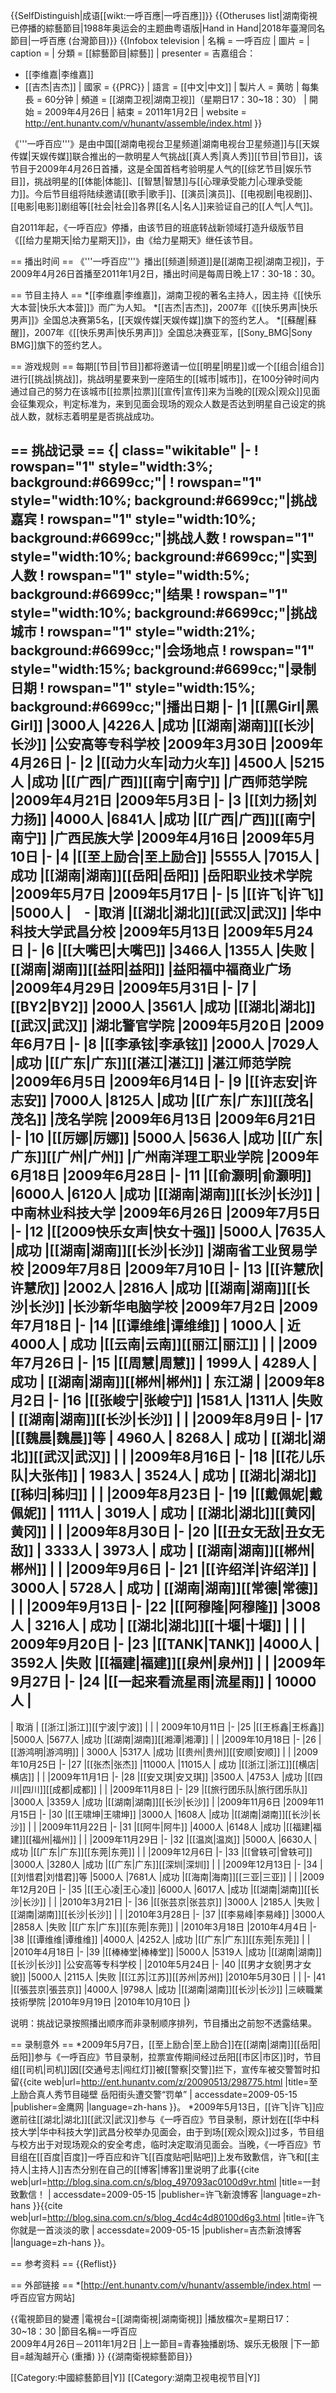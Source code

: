 {{SelfDistinguish|成语[[wikt:一呼百應|一呼百應]]}}
{{Otheruses list|湖南衛視已停播的綜藝節目|1988年奥运会的主题曲粤语版|Hand in Hand|2018年臺灣同名節目|一呼百應 (台灣節目)}}
{{Infobox television
| 名稱 = 一呼百应
| 圖片 = 
| caption = 
| 分類 = [[綜藝節目|綜藝]]
| presenter = 吉嘉组合：
* [[李维嘉|李维嘉]]
* [[吉杰|吉杰]]
| 國家 = {{PRC}}
| 語言 = [[中文|中文]]
| 製片人 = 黄昉
| 每集長 = 60分钟
| 頻道 = [[湖南卫视|湖南卫视]]（星期日17：30~18：30）
| 開始 = 2009年4月26日
| 結束 = 2011年1月2日
| website = http://ent.hunantv.com/v/hunantv/assemble/index.html
}}

《'''一呼百应'''》是由中国[[湖南电视台卫星频道|湖南电视台卫星频道]]与[[天娱传媒|天娱传媒]]联合推出的一款明星人气挑战[[真人秀|真人秀]][[节目|节目]]，该节目于2009年4月26日首播，这是全国首档考验明星人气的[[综艺节目|娱乐节目]]，挑战明星的[[体能|体能]]、[[智慧|智慧]]与[[心理承受能力|心理承受能力]]。今后节目组将陆续邀请[[歌手|歌手]]、[[演员|演员]]、[[电视剧|电视剧]]、[[电影|电影]]剧组等[[社会|社会]]各界[[名人|名人]]来验证自己的[[人气|人气]]。

自2011年起，《一呼百应》停播，由该节目的班底转战新领域打造升级版节目《[[给力星期天|给力星期天]]》，由《给力星期天》继任该节目。

== 播出时间 ==
《'''一呼百应'''》播出[[频道|频道]]是[[湖南卫视|湖南卫视]]，于2009年4月26日首播至2011年1月2日，播出时间是每周日晚上17：30-18：30。

== 节目主持人 ==
*[[李维嘉|李维嘉]]，湖南卫视的著名主持人，因主持《[[快乐大本营|快乐大本营]]》而广为人知。
*[[吉杰|吉杰]]，2007年《[[快乐男声|快乐男声]]》全国总决赛第5名，[[天娱传媒|天娱传媒]]旗下的签约艺人。
*[[蘇醒|蘇醒]]，2007年《[[快乐男声|快乐男声]]》全国总决赛亚军，[[Sony_BMG|Sony BMG]]旗下的签约艺人。

== 游戏规则 ==
每期[[节目|节目]]都将邀请一位[[明星|明星]]或一个[[组合|组合]]进行[[挑战|挑战]]，挑战明星要来到一座陌生的[[城市|城市]]，在100分钟时间内通过自己的努力在该城市[[拉票|拉票]][[宣传|宣传]]来为当晚的[[观众|观众]]见面会征集观众，判定标准为，来到见面会现场的观众人数是否达到明星自己设定的挑战人数，就标志着明星是否挑战成功。

== 挑战记录 ==
{| class="wikitable"
|-
! rowspan="1" style="width:3%; background:#6699cc;"|
! rowspan="1" style="width:10%; background:#6699cc;"|挑战嘉宾
! rowspan="1" style="width:10%; background:#6699cc;"|挑战人数
! rowspan="1" style="width:10%; background:#6699cc;"|实到人数
! rowspan="1" style="width:5%; background:#6699cc;"|结果
! rowspan="1" style="width:10%; background:#6699cc;"|挑战城市
! rowspan="1" style="width:21%; background:#6699cc;"|会场地点
! rowspan="1" style="width:15%; background:#6699cc;"|录制日期
! rowspan="1" style="width:15%; background:#6699cc;"|播出日期
|-
|1
|[[黑Girl|黑Girl]]
|3000人
|4226人
|成功
|[[湖南|湖南]][[长沙|长沙]]
|公安高等专科学校
|2009年3月30日
|2009年4月26日
|-
|2
|[[动力火车|动力火车]]
|4500人
|5215人
|成功
|[[广西|广西]][[南宁|南宁]]
|广西师范学院
|2009年4月21日
|2009年5月3日
|-
|3
|[[刘力扬|刘力扬]]
|4000人
|6841人
|成功
|[[广西|广西]][[南宁|南宁]]
|广西民族大学
|2009年4月16日
|2009年5月10日
|-
|4
|[[至上励合|至上励合]]
|5555人
|7015人
|成功
|[[湖南|湖南]][[岳阳|岳阳]]
|岳阳职业技术学院
|2009年5月7日
|2009年5月17日
|-
|5
|[[许飞|许飞]]
|5000人
|　-
|取消
|[[湖北|湖北]][[武汉|武汉]]
|华中科技大学武昌分校
|2009年5月13日
|2009年5月24日
|-
|6
|[[大嘴巴|大嘴巴]]
|3466人
|1355人
|失败
|[[湖南|湖南]][[益阳|益阳]]
|益阳福中福商业广场
|2009年4月29日
|2009年5月31日
|-
|7
|[[BY2|BY2]]
|2000人
|3561人
|成功
|[[湖北|湖北]][[武汉|武汉]]
|湖北警官学院
|2009年5月20日
|2009年6月7日
|-
|8
|[[李承铉|李承铉]]
|2000人
|7029人
|成功
|[[广东|广东]][[湛江|湛江]]
|湛江师范学院
|2009年6月5日
|2009年6月14日
|-
|9
|[[许志安|许志安]]
|7000人
|8125人
|成功
|[[广东|广东]][[茂名|茂名]]
|茂名学院
|2009年6月13日
|2009年6月21日
|-
|10
|[[厉娜|厉娜]]
|5000人
|5636人
|成功
|[[广东|广东]][[广州|广州]]
|广州南洋理工职业学院
|2009年6月18日
|2009年6月28日
|-
|11
|[[俞灏明|俞灏明]]
|6000人
|6120人
|成功
|[[湖南|湖南]][[长沙|长沙]]
|中南林业科技大学
|2009年6月26日
|2009年7月5日
|-
|12
|[[2009快乐女声|快女十强]]
|5000人
|7635人
|成功
|[[湖南|湖南]][[长沙|长沙]]
|湖南省工业贸易学校
|2009年7月8日
|2009年7月10日
|-
|13
|[[许慧欣|许慧欣]]
|2002人
|2816人
|成功
|[[湖南|湖南]][[长沙|长沙]]
|长沙新华电脑学校
|2009年7月2日
|2009年7月18日
|-
|14
|[[谭维维|谭维维]]
|
1000人
|
近4000人
|
成功
|[[云南|云南]][[丽江|丽江]]
|
|
|2009年7月26日
|-
|15
|[[周慧|周慧]]
|
1999人
|
4289人
|
成功
|
[[湖南|湖南]][[郴州|郴州]]
|
东江湖
|
|2009年8月2日
|-
|16
|[[张峻宁|张峻宁]]
|1581人
|1311人
|失败
|
[[湖南|湖南]][[长沙|长沙]]
|
|
|2009年8月9日
|-
|17
|[[魏晨|魏晨]]等
|
4960人
|
8268人
|
成功
|
[[湖北|湖北]][[武汉|武汉]]
|
|
|2009年8月16日
|-
|18
|[[花儿乐队|大张伟]]
|
1983人
|
3524人
|
成功
|
[[湖北|湖北]][[秭归|秭归]]
|
|
|2009年8月23日
|-
|19
|[[戴佩妮|戴佩妮]]
|
1111人
|
3019人
|
成功
|
[[湖北|湖北]][[黄冈|黄冈]]
|
|
|2009年8月30日
|-
|20
|[[丑女无敌|丑女无敌]]
|
3333人
|
3973人
|
成功
|
[[湖南|湖南]][[郴州|郴州]]
|
|
|2009年9月6日
|-
|21
|[[许绍洋|许绍洋]]
|
3000人
|
5728人
|
成功
|
[[湖南|湖南]][[常德|常德]]
|
|
|2009年9月13日
|-
|22
|[[阿穆隆|阿穆隆]]
|3008人
|
3216人
|
成功
|
[[湖北|湖北]][[十堰|十堰]]
|
|
|
2009年9月20日
|-
|23
|[[TANK|TANK]]
|4000人
|
3592人
|失败
|[[福建|福建]][[泉州|泉州]]
|
|
|2009年9月27日
|-
|24
|[[一起来看流星雨|流星雨]]
|
10000人
|
-
|
取消
|
[[浙江|浙江]][[宁波|宁波]]
|
|
|
2009年10月11日
|-
|25
|[[王栎鑫|王栎鑫]]
|5000人
|5677人
|成功
|[[湖南|湖南]][[湘潭|湘潭]]
|<!--会场地点-->
|<!--录制日期-->
|2009年10月18日
|-
|26
|[[游鸿明|游鸿明]]
|
3000人
|5317人
|成功
|[[贵州|贵州]][[安顺|安顺]]
|<!--会场地点-->
|<!--录制日期-->
|2009年10月25日
|-
|27
|[[张杰|张杰]]
|11000人
|11015人
|
成功
|[[浙江|浙江]][[横店|横店]]
|<!--会场地点-->
|<!--录制日期-->
|2009年11月1日
|-
|28
|[[安又琪|安又琪]]
|3500人
|4753人
|成功
|[[四川|四川]][[成都|成都]]
|<!--会场地点-->
|<!--录制日期-->
|2009年11月8日
|-
|29
|[[旅行团乐队|旅行团乐队]]
|3000人
|3359人
|成功
|[[湖南|湖南]][[长沙|长沙]]
|<!--会场地点-->
|2009年11月6日
|2009年11月15日
|-
|30
|[[王啸坤|王啸坤]]
|3000人
|1608人
|成功
|[[湖南|湖南]][[长沙|长沙]]
|<!--会场地点-->
|<!--录制日期-->
|2009年11月22日
|-
|31
|[[阿牛|阿牛]]
|4000人
|6148人
|成功
|[[福建|福建]][[福州|福州]]
|<!--会场地点-->
|<!--录制日期-->
|2009年11月29日
|-
|32
|[[温岚|温岚]]
|5000人
|6630人
|成功
|[[广东|广东]][[东莞|东莞]]
|<!--会场地点-->
|<!--录制日期-->
|2009年12月6日
|-
|33
|[[曾轶可|曾轶可]]
|3000人
|3280人
|成功
|[[广东|广东]][[深圳|深圳]]
|<!--会场地点-->
|<!--录制日期-->
|2009年12月13日
|-
|34
|[[刘惜君|刘惜君]]等
|5000人
|7681人
|成功
|[[海南|海南]][[三亚|三亚]]
|<!--会场地点-->
|<!--录制日期-->
|2009年12月20日
|-
|35
|[[王心凌|王心凌]]
|6000人
|6017人
|成功
|[[湖南|湖南]][[长沙|长沙]]
|
|
|2010年3月21日
|-
|36
|[[张芸京|张芸京]]
|3000人
|2185人
|失败
|[[湖南|湖南]][[长沙|长沙]]
|
|
|2010年3月28日
|-
|37
|[[李易峰|李易峰]]
|3000人
|2858人
|失败
|[[广东|广东]][[东莞|东莞]]
|
|2010年3月18日
|2010年4月4日
|-
|38
|[[谭维维|谭维维]]
|4000人
|4252人
|成功
|[[广东|广东]][[东莞|东莞]]
|
|
|2010年4月18日
|-
|39
|[[棒棒堂|棒棒堂]]
|5000人
|5319人
|成功
|[[湖南|湖南]][[长沙|长沙]]
|公安高等专科学校
|
|2010年5月24日
|-
|40
|[[男才女貌|男才女貌]]
|5000人
|2115人
|失败
|[[江苏|江苏]][[苏州|苏州]]
|2010年5月30日
|
|
|-
|41
|[[張芸京|張芸京]]
|4000人
|9798人
|成功
|[[湖南|湖南]][[长沙|长沙]]
|三峽職業技術學院
|2010年9月19日
|2010年10月10日
|}

说明：挑战记录按照播出顺序而非录制顺序排列，节目播出之前恕不透露结果。

== 录制意外 ==
*2009年5月7日，[[至上励合|至上励合]]在[[湖南|湖南]][[岳阳|岳阳]]参与《一呼百应》节目录制，拉票宣传期间经过岳阳[[市区|市区]]时，节目组[[司机|司机]]因[[交通号志|闯红灯]]被[[警察|交警]]拦下，宣传车被交警暂时扣留<ref>{{cite web|url=http://ent.hunantv.com/z/20090513/298775.html |title=至上励合真人秀节目碰壁 岳阳街头遭交警“罚单” | accessdate=2009-05-15 |publisher=金鹰网 |language=zh-hans }}</ref>。
*2009年5月13日，[[许飞|许飞]]应邀前往[[湖北|湖北]][[武汉|武汉]]参与《一呼百应》节目录制，原计划在[[华中科技大学|华中科技大学]]武昌分校举办见面会，由于到场[[观众|观众]]过多，节目组与校方出于对现场观众的安全考虑，临时决定取消见面会。当晚，《一呼百应》节目组在[[百度|百度]]一呼百应和许飞[[百度贴吧|贴吧]]上发布致歉信，许飞和[[主持人|主持人]]吉杰分别在自己的[[博客|博客]]里说明了此事<ref>{{cite web|url=http://blog.sina.com.cn/s/blog_497093ac0100d9vr.html |title=一封致歉信！ | accessdate=2009-05-15 |publisher=许飞新浪博客 |language=zh-hans }}</ref><ref>{{cite web|url=http://blog.sina.com.cn/s/blog_4cd4c4d80100d6g3.html |title=许飞 你就是一首淡淡的歌 | accessdate=2009-05-15 |publisher=吉杰新浪博客 |language=zh-hans }}</ref>。

== 参考资料 ==
{{Reflist}}

== 外部链接 ==
*[http://ent.hunantv.com/v/hunantv/assemble/index.html 一呼百应官方网站]

{{電視節目的變遷
|電視台=[[湖南衛視|湖南衛視]]
|播放檔次=星期日17：30~18：30
|節目名稱=一呼百应<br />2009年4月26日－2011年1月2日
|上一節目=青春独播剧场、娱乐无极限
|下一節目=越淘越开心 (重播)
}}
{{湖南衛視綜藝節目}}

[[Category:中國綜藝節目|Y]]
[[Category:湖南卫视电视节目|Y]]